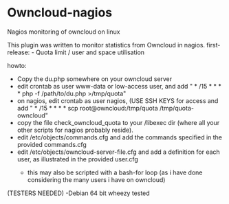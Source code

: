 Owncloud-nagios
===============
Nagios monitoring of owncloud on linux

This plugin was written to monitor statistics from Owncloud in nagios.
first-release:
	- Quota limit / user and space utilisation

howto:

- Copy the du.php somewhere on your owncloud server
- edit crontab as user www-data or low-access user, and add " * /15  *  *  *  *  php -f /path/to/du.php >/tmp/quota"
- on nagios, edit crontab as user nagios, (USE SSH KEYS for access and add " * /15 * * * * scp root@owncloud:/tmp/quota /tmp/quota-owncloud"
- copy the file check_owncloud_quota to your <nagios>/libexec dir (where all your other scripts for nagios probably reside).
- edit <nagios>/etc/objects/commands.cfg and add the commands specified in the provided commands.cfg
- edit <nagios>/etc/objects/owncloud-server-file.cfg and add a definition for each user, as illustrated in the provided user.cfg
  -	this may also be scripted with a bash-for loop (as i have done considering the many users i have on owncloud)





(TESTERS NEEDED)
-Debian 64 bit wheezy tested
